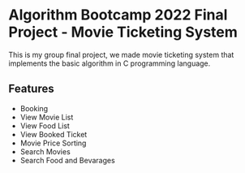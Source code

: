 # Algorithm Bootcamp 2022 Final Project - Movie Ticketing System 
This is my group final project, we made movie ticketing system that implements the basic algorithm in C programming language.

## Features
- Booking
- View Movie List
- View Food List
- View Booked Ticket
- Movie Price Sorting
- Search Movies
- Search Food and Bevarages

